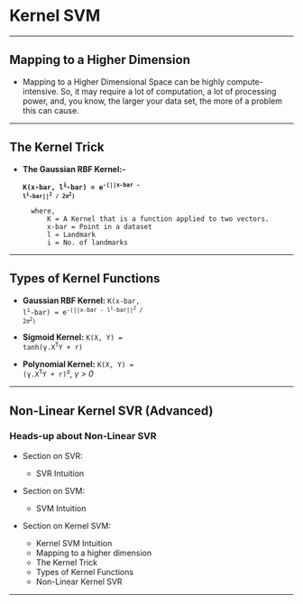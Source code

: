 # Kernel SVM
<hr>

## Mapping to a Higher Dimension

* Mapping to a Higher Dimensional Space can be highly compute-intensive. So, it may require a lot of computation, a lot of processing power, and, you know, the larger your data set, the more of a problem this can cause.
<hr>

## The Kernel Trick

* **The Gaussian RBF Kernel:-**

    <b><code>K(x-bar, l<sup>i</sup>-bar) = e<sup>-(||x-bar - l<sup>i</sup>-bar||<sup>2</sup> / 2σ<sup>2</sup>)</sup></code></b>

        where,
            K = A Kernel that is a function applied to two vectors.
            x-bar = Point in a dataset
            l = Landmark
            i = No. of landmarks
<hr>

## Types of Kernel Functions

* **Gaussian RBF Kernel:** <code>K(x-bar, l<sup>i</sup>-bar) = e<sup>-(||x-bar - l<sup>i</sup>-bar||<sup>2</sup> / 2σ<sup>2</sup>)</sup></code>

* **Sigmoid Kernel:** <code>K(X, Y) = tanh(γ.X<sup>T</sup>Y + r)</code>

* **Polynomial Kernel:** <code>K(X, Y) = (γ.X<sup>T</sup>Y + r)<sup>d</sup></code>, *γ > 0*
<hr>

## Non-Linear Kernel SVR (Advanced)

### Heads-up about Non-Linear SVR

* Section on SVR:
    * SVR Intuition

* Section on SVM:
    * SVM Intuition

* Section on Kernel SVM:
    * Kernel SVM Intuition
    * Mapping to a higher dimension
    * The Kernel Trick
    * Types of Kernel Functions
    * Non-Linear Kernel SVR
<hr>